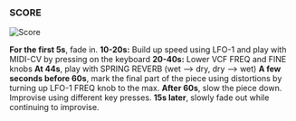 ### SCORE
![Score](https://i.imgur.com/gaec3MZ.png)

**For the first 5s**, fade in.
**10-20s:** Build up speed using LFO-1 and play with MIDI-CV by pressing on the keyboard
**20-40s:** Lower VCF FREQ and FINE knobs
**At 44s**, play with SPRING REVERB (wet --> dry, dry --> wet)
**A few seconds before 60s**, mark the final part of the piece using distortions by turning up LFO-1 FREQ knob to the max.
**After 60s**, slow the piece down. Improvise using different key presses.
**15s later**, slowly fade out while continuing to improvise.


